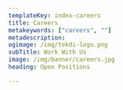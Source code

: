 ```yaml
---
templateKey: index-careers
title: Careers
metakeywords: ["careers", ""]
metadescription: 
ogimage: /img/tekdi-logo.png
subTitle: Work With Us
image: /img/banner/careers.jpg
heading: Open Positions

---
```

